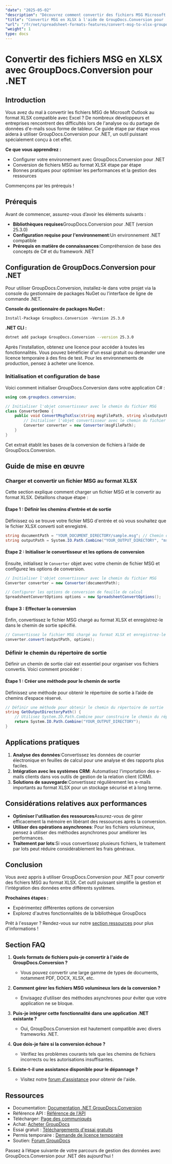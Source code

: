 ```yaml
---
"date": "2025-05-02"
"description": "Découvrez comment convertir des fichiers MSG Microsoft Outlook au format XLSX compatible Excel avec GroupDocs.Conversion pour .NET. Suivez ce guide étape par étape pour une intégration fluide et une gestion efficace des données."
"title": "Convertir MSG en XLSX à l'aide de GroupDocs.Conversion pour .NET - Guide étape par étape"
"url": "/fr/net/spreadsheet-formats-features/convert-msg-to-xlsx-groupdocs-net/"
"weight": 1
type: docs
---
```

# Convertir des fichiers MSG en XLSX avec GroupDocs.Conversion pour .NET

## Introduction

Vous avez du mal à convertir les fichiers MSG de Microsoft Outlook au format XLSX compatible avec Excel ? De nombreux développeurs et entreprises rencontrent des difficultés lors de l'analyse ou du partage de données d'e-mails sous forme de tableur. Ce guide étape par étape vous aidera à utiliser GroupDocs.Conversion pour .NET, un outil puissant spécialement conçu à cet effet.

**Ce que vous apprendrez :**
- Configurer votre environnement avec GroupDocs.Conversion pour .NET
- Conversion de fichiers MSG au format XLSX étape par étape
- Bonnes pratiques pour optimiser les performances et la gestion des ressources

Commençons par les prérequis !

## Prérequis

Avant de commencer, assurez-vous d’avoir les éléments suivants :

- **Bibliothèques requises**GroupDocs.Conversion pour .NET (version 25.3.0)
- **Configuration requise pour l'environnement**:Un environnement .NET compatible
- **Prérequis en matière de connaissances**:Compréhension de base des concepts de C# et du framework .NET

## Configuration de GroupDocs.Conversion pour .NET

Pour utiliser GroupDocs.Conversion, installez-le dans votre projet via la console du gestionnaire de packages NuGet ou l’interface de ligne de commande .NET.

**Console du gestionnaire de packages NuGet :**
```plaintext
Install-Package GroupDocs.Conversion -Version 25.3.0
```

**.NET CLI :**
```bash
dotnet add package GroupDocs.Conversion --version 25.3.0
```

Après l'installation, obtenez une licence pour accéder à toutes les fonctionnalités. Vous pouvez bénéficier d'un essai gratuit ou demander une licence temporaire à des fins de test. Pour les environnements de production, pensez à acheter une licence.

### Initialisation et configuration de base

Voici comment initialiser GroupDocs.Conversion dans votre application C# :

```csharp
using com.groupdocs.conversion;

// Initialiser l'objet convertisseur avec le chemin du fichier MSG
class ConverterDemo {
    public void ConvertMsgToXlsx(string msgFilePath, string xlsxOutputPath) {
        // Initialiser l'objet convertisseur avec le chemin du fichier MSG
        Converter converter = new Converter(msgFilePath);
    }
}
```
Cet extrait établit les bases de la conversion de fichiers à l’aide de GroupDocs.Conversion.

## Guide de mise en œuvre

### Charger et convertir un fichier MSG au format XLSX

Cette section explique comment charger un fichier MSG et le convertir au format XLSX. Détaillons chaque étape :

#### Étape 1 : Définir les chemins d’entrée et de sortie
Définissez où se trouve votre fichier MSG d'entrée et où vous souhaitez que le fichier XLSX converti soit enregistré.

```csharp
string documentPath = "YOUR_DOCUMENT_DIRECTORY/sample.msg"; // Chemin d'accès au fichier MSG source
string outputPath = System.IO.Path.Combine("YOUR_OUTPUT_DIRECTORY", "msg-converted-to.xlsx");
```

#### Étape 2 : Initialiser le convertisseur et les options de conversion
Ensuite, initialisez le `Converter` objet avec votre chemin de fichier MSG et configurez les options de conversion.

```csharp
// Initialiser l'objet convertisseur avec le chemin du fichier MSG
Converter converter = new Converter(documentPath);

// Configurer les options de conversion de feuille de calcul
SpreadsheetConvertOptions options = new SpreadsheetConvertOptions();
```

#### Étape 3 : Effectuer la conversion
Enfin, convertissez le fichier MSG chargé au format XLSX et enregistrez-le dans le chemin de sortie spécifié.

```csharp
// Convertissez le fichier MSG chargé au format XLSX et enregistrez-le
converter.convert(outputPath, options);
```

### Définir le chemin du répertoire de sortie
Définir un chemin de sortie clair est essentiel pour organiser vos fichiers convertis. Voici comment procéder :

#### Étape 1 : Créer une méthode pour le chemin de sortie
Définissez une méthode pour obtenir le répertoire de sortie à l’aide de chemins d’espace réservé.

```csharp
// Définir une méthode pour obtenir le chemin du répertoire de sortie
string GetOutputDirectoryPath() {
    // Utilisez System.IO.Path.Combine pour construire le chemin du répertoire de sortie avec des espaces réservés
    return System.IO.Path.Combine("YOUR_OUTPUT_DIRECTORY");
}
```

## Applications pratiques

1. **Analyse des données**:Convertissez les données de courrier électronique en feuilles de calcul pour une analyse et des rapports plus faciles.
2. **Intégration avec les systèmes CRM**: Automatisez l'importation des e-mails clients dans vos outils de gestion de la relation client (CRM).
3. **Solutions de sauvegarde**:Convertissez régulièrement les e-mails importants au format XLSX pour un stockage sécurisé et à long terme.

## Considérations relatives aux performances

- **Optimiser l'utilisation des ressources**Assurez-vous de gérer efficacement la mémoire en libérant des ressources après la conversion.
- **Utiliser des opérations asynchrones**: Pour les fichiers volumineux, pensez à utiliser des méthodes asynchrones pour améliorer les performances.
- **Traitement par lots**:Si vous convertissez plusieurs fichiers, le traitement par lots peut réduire considérablement les frais généraux.

## Conclusion

Vous avez appris à utiliser GroupDocs.Conversion pour .NET pour convertir des fichiers MSG au format XLSX. Cet outil puissant simplifie la gestion et l'intégration des données entre différents systèmes.

**Prochaines étapes :**
- Expérimentez différentes options de conversion
- Explorez d'autres fonctionnalités de la bibliothèque GroupDocs

Prêt à l'essayer ? Rendez-vous sur notre [section ressources](https://docs.groupdocs.com/conversion/net/) pour plus d'informations !

## Section FAQ

1. **Quels formats de fichiers puis-je convertir à l'aide de GroupDocs.Conversion ?**
   - Vous pouvez convertir une large gamme de types de documents, notamment PDF, DOCX, XLSX, etc.

2. **Comment gérer les fichiers MSG volumineux lors de la conversion ?**
   - Envisagez d’utiliser des méthodes asynchrones pour éviter que votre application ne se bloque.

3. **Puis-je intégrer cette fonctionnalité dans une application .NET existante ?**
   - Oui, GroupDocs.Conversion est hautement compatible avec divers frameworks .NET.

4. **Que dois-je faire si la conversion échoue ?**
   - Vérifiez les problèmes courants tels que les chemins de fichiers incorrects ou les autorisations insuffisantes.

5. **Existe-t-il une assistance disponible pour le dépannage ?**
   - Visitez notre [forum d'assistance](https://forum.groupdocs.com/c/conversion/10) pour obtenir de l'aide.

## Ressources
- Documentation: [Documentation .NET GroupDocs.Conversion](https://docs.groupdocs.com/conversion/net/)
- Référence API : [Référence de l'API](https://reference.groupdocs.com/conversion/net/)
- Télécharger: [Page des communiqués](https://releases.groupdocs.com/conversion/net/)
- Achat: [Acheter GroupDocs](https://purchase.groupdocs.com/buy)
- Essai gratuit : [Téléchargements d'essai gratuits](https://releases.groupdocs.com/conversion/net/)
- Permis temporaire : [Demande de licence temporaire](https://purchase.groupdocs.com/temporary-license/)
- Soutien: [Forum GroupDocs](https://forum.groupdocs.com/c/conversion/10) 

Passez à l’étape suivante de votre parcours de gestion des données avec GroupDocs.Conversion pour .NET dès aujourd’hui !